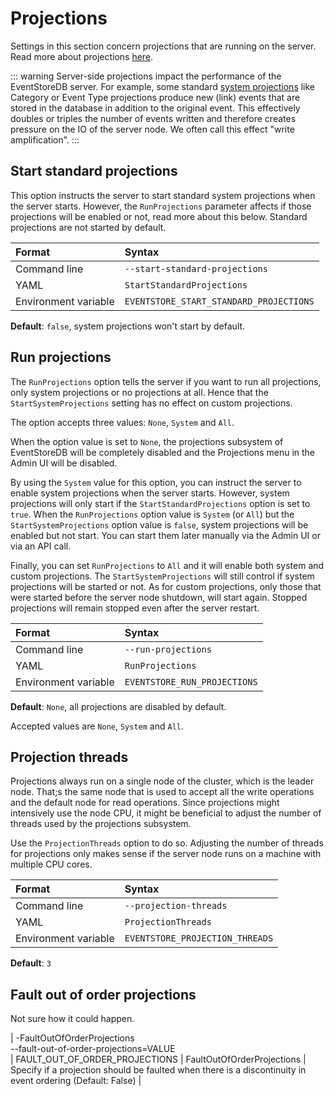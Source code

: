 # Projections

Settings in this section concern projections that are running on the server. Read more about projections [here](../projections/README.md).

::: warning
Server-side projections impact the performance of the EventStoreDB server. For example, some standard [system projections](../projections/system-projections.md) like Category or Event Type projections produce new (link) events that are stored in the database in addition to the original event. This effectively doubles or triples the number of events written and therefore creates pressure on the IO of the server node. We often call this effect "write amplification".
:::

## Start standard projections

This option instructs the server to start standard system projections when the server starts. However, the `RunProjections` parameter affects if those projections will be enabled or not, read more about this below. Standard projections are not started by default.

| Format               | Syntax |
| :------------------- | :----- |
| Command line         | `--start-standard-projections` |
| YAML                 | `StartStandardProjections` |
| Environment variable | `EVENTSTORE_START_STANDARD_PROJECTIONS` |

**Default**: `false`, system projections won't start by default.

## Run projections

The `RunProjections` option tells the server if you want to run all projections, only system projections or no projections at all. Hence that the `StartSystemProjections` setting has no effect on custom projections.

The option accepts three values: `None`, `System` and `All`.
 
When the option value is set to `None`, the projections subsystem of EventStoreDB will be completely disabled and the Projections menu in the Admin UI will be disabled.

By using the `System` value for this option, you can instruct the server to enable system projections when the server starts. However, system projections will only start if the `StartStandardProjections` option is set to `true`. When the `RunProjections` option value is `System` (or `All`) but the `StartSystemProjections` option value is `false`, system projections will be enabled but not start. You can start them later manually via the Admin UI or via an API call.

Finally, you can set `RunProjections` to `All` and it will enable both system and custom projections. The `StartSystemProjections` will still control if system projections will be started or not. As for custom projections, only those that were started before the server node shutdown, will start again. Stopped projections will remain stopped even after the server restart.

| Format               | Syntax |
| :------------------- | :----- |
| Command line         | `--run-projections` |
| YAML                 | `RunProjections` |
| Environment variable | `EVENTSTORE_RUN_PROJECTIONS` |

**Default**: `None`, all projections are disabled by default.

Accepted values are `None`, `System` and `All`.

## Projection threads

Projections always run on a single node of the cluster, which is the leader node. That;s the same node that is used to accept all the write operations and the default node for read operations. Since projections might intensively use the node CPU, it might be beneficial to adjust the number of threads used by the projections subsystem. 

Use the `ProjectionThreads` option to do so. Adjusting the number of threads for projections only makes sense if the server node runs on a machine with multiple CPU cores.

| Format               | Syntax |
| :------------------- | :----- |
| Command line         | `--projection-threads` |
| YAML                 | `ProjectionThreads` |
| Environment variable | `EVENTSTORE_PROJECTION_THREADS` |

**Default**: `3`

## Fault out of order projections

Not sure how it could happen.

| -FaultOutOfOrderProjections<br/>--fault-out-of-order-projections=VALUE<br/> | FAULT_OUT_OF_ORDER_PROJECTIONS | FaultOutOfOrderProjections | Specify if a projection should be faulted when there is a discontinuity in event ordering (Default: False) |
